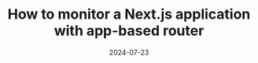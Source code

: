 ---
title: "How to monitor a Next.js application with app-based router"
date: "2024-07-23"
category: ["JavaScript", "NextJs", "Full-stack"]
cover: "/images/blog/blog-image-4.jpg"
thumb: "/images/blog/sm/blog-nextjs-app-router.webp"
link: "https://newrelic.com/blog/how-to-relic/how-to-monitor-app-based-router-nextjs-application"
---